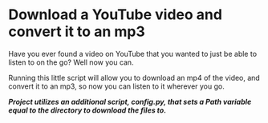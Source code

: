 # Download a YouTube video and convert it to an mp3

Have you ever found a video on YouTube that you wanted to just be able to listen to on the go? Well now you can.

Running this little script will allow you to download an mp4 of the video, and convert it to an mp3, so now you can listen to it wherever you go.

**_Project utilizes an additional script, config.py, that sets a Path variable equal to the directory to download the files to._**
